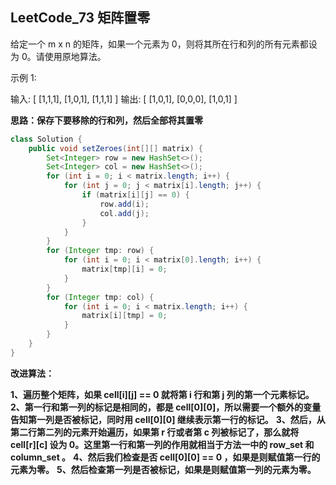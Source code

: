 ## LeetCode_73 矩阵置零

给定一个 m x n 的矩阵，如果一个元素为 0，则将其所在行和列的所有元素都设为 0。请使用原地算法。

示例 1:

输入: 
[
  [1,1,1],
  [1,0,1],
  [1,1,1]
]
输出: 
[
  [1,0,1],
  [0,0,0],
  [1,0,1]
]

**思路：保存下要移除的行和列，然后全部将其置零**

```java
class Solution {
    public void setZeroes(int[][] matrix) {
        Set<Integer> row = new HashSet<>();
        Set<Integer> col = new HashSet<>();
        for (int i = 0; i < matrix.length; i++) {
            for (int j = 0; j < matrix[i].length; j++) {
                if (matrix[i][j] == 0) {
                    row.add(i);
                    col.add(j);
                }
            }
        }
        for (Integer tmp: row) {
            for (int i = 0; i < matrix[0].length; i++) {
                matrix[tmp][i] = 0;
            }
        }
        for (Integer tmp: col) {
            for (int i = 0; i < matrix.length; i++) {
                matrix[i][tmp] = 0;
            }
        }
    }
}
```

**改进算法：**

**1、遍历整个矩阵，如果 cell[i][j] == 0 就将第 i 行和第 j 列的第一个元素标记。**
**2、第一行和第一列的标记是相同的，都是 cell[0][0]，所以需要一个额外的变量告知第一列是否被标记，同时用 cell[0][0] 继续表示第一行的标记。**
**3、然后，从第二行第二列的元素开始遍历，如果第 r 行或者第 c 列被标记了，那么就将 cell[r][c] 设为 0。这里第一行和第一列的作用就相当于方法一中的 row_set 和 column_set 。**
**4、然后我们检查是否 cell[0][0] == 0 ，如果是则赋值第一行的元素为零。**
**5、然后检查第一列是否被标记，如果是则赋值第一列的元素为零。**



